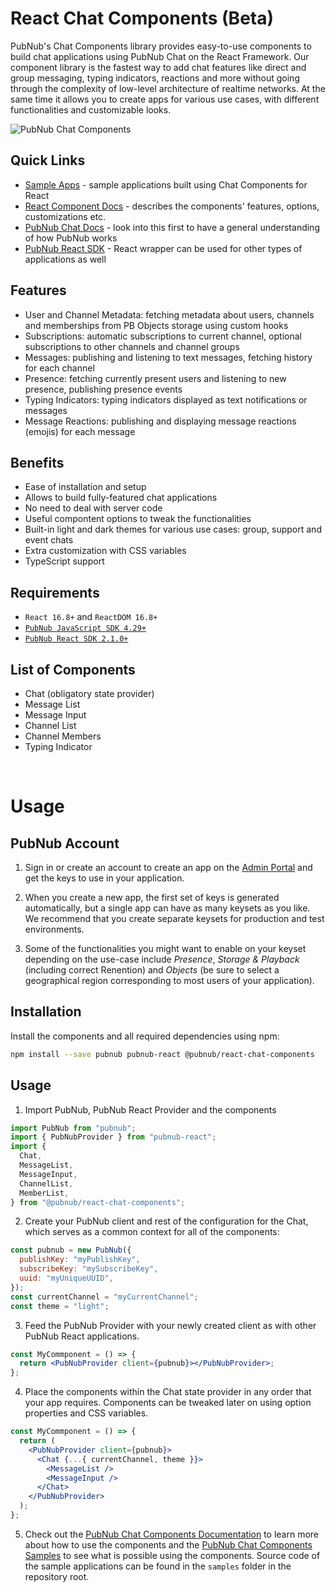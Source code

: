 # React Chat Components (Beta)

PubNub's Chat Components library provides easy-to-use components to build chat applications using PubNub Chat on the React Framework. Our component library is the fastest way to add chat features like direct and group messaging, typing indicators, reactions and more without going through the complexity of low-level architecture of realtime networks. At the same time it allows you to create apps for various use cases, with different functionalities and customizable looks.

![PubNub Chat Components](https://i.imgur.com/CydXVNT.png)

## Quick Links

- [Sample Apps](https://pubnub.github.io/react-chat-components/samples) - sample
  applications built using Chat Components for React
- [React Component Docs](https://pubnub.github.io/react-chat-components/docs) - describes
  the components' features, options, customizations etc.
- [PubNub Chat Docs](https://www.pubnub.com/docs/chat/overview) - look into this first to
  have a general understanding of how PubNub works
- [PubNub React SDK](https://www.pubnub.com/docs/chat/react/setup) - React wrapper can
  be used for other types of applications as well

## Features

- User and Channel Metadata: fetching metadata about users, channels and memberships from PB Objects storage using custom hooks
- Subscriptions: automatic subscriptions to current channel, optional subscriptions to other channels and channel groups
- Messages: publishing and listening to text messages, fetching history for each channel
- Presence: fetching currently present users and listening to new presence, publishing presence events
- Typing Indicators: typing indicators displayed as text notifications or messages
- Message Reactions: publishing and displaying message reactions (emojis) for each message

## Benefits

- Ease of installation and setup
- Allows to build fully-featured chat applications
- No need to deal with server code
- Useful compontent options to tweak the functionalities
- Built-in light and dark themes for various use cases: group, support and event chats
- Extra customization with CSS variables
- TypeScript support

## Requirements

- `React 16.8+` and `ReactDOM 16.8+`
- [`PubNub JavaScript SDK 4.29+`](https://www.pubnub.com/docs/sdks/javascript)
- [`PubNub React SDK 2.1.0+`](https://www.pubnub.com/docs/sdks/javascript/react/)

## List of Components

- Chat (obligatory state provider)
- Message List
- Message Input
- Channel List
- Channel Members
- Typing Indicator

<br />

# Usage

## PubNub Account

1. Sign in or create an account to create an app on the [Admin Portal](https://dashboard.pubnub.com/) and get the keys to use in your
   application.

2. When you create a new app, the first set of keys is generated automatically, but a single app can
   have as many keysets as you like. We recommend that you create separate keysets for production and
   test environments.

3. Some of the functionalities you might want to enable on your keyset depending on the use-case
   include _Presence_, _Storage & Playback_ (including correct Renention) and _Objects_ (be sure to
   select a geographical region corresponding to most users of your application).

## Installation

Install the components and all required dependencies using npm:

```bash
npm install --save pubnub pubnub-react @pubnub/react-chat-components
```

## Usage

1. Import PubNub, PubNub React Provider and the components

```js
import PubNub from "pubnub";
import { PubNubProvider } from "pubnub-react";
import {
  Chat,
  MessageList,
  MessageInput,
  ChannelList,
  MemberList,
} from "@pubnub/react-chat-components";
```

2. Create your PubNub client and rest of the configuration for the Chat, which serves as a
   common context for all of the components:

```jsx
const pubnub = new PubNub({
  publishKey: "myPublishKey",
  subscribeKey: "mySubscribeKey",
  uuid: "myUniqueUUID",
});
const currentChannel = "myCurrentChannel";
const theme = "light";
```

3. Feed the PubNub Provider with your newly created client as with other PubNub React applications.

```jsx
const MyCommponent = () => {
  return <PubNubProvider client={pubnub}></PubNubProvider>;
};
```

4. Place the components within the Chat state provider in any order that your app requires. Components
   can be tweaked later on using option properties and CSS variables.

```jsx
const MyCommponent = () => {
  return (
    <PubNubProvider client={pubnub}>
      <Chat {...{ currentChannel, theme }}>
        <MessageList />
        <MessageInput />
      </Chat>
    </PubNubProvider>
  );
};
```

5. Check out the [PubNub Chat Components Documentation](https://pubnub.github.io/react-chat-components/docs)
   to learn more about how to use the components and the [PubNub Chat Components Samples](https://pubnub.github.io/react-chat-components/samples) to see what is possible using the components. Source code of the sample applications can be found in the `samples` folder in the repository root.
